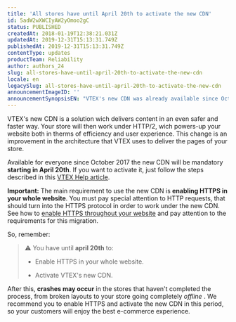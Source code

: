 ```yaml
---
title: 'All stores have until April 20th to activate the new CDN'
id: 5adW2wXWCIyAW2yOmoo2gC
status: PUBLISHED
createdAt: 2018-01-19T12:38:21.031Z
updatedAt: 2019-12-31T15:13:31.749Z
publishedAt: 2019-12-31T15:13:31.749Z
contentType: updates
productTeam: Reliability
author: authors_24
slug: all-stores-have-until-april-20th-to-activate-the-new-cdn
locale: en
legacySlug: all-stores-have-until-april-20th-to-activate-the-new-cdn
announcementImageID: ''
announcementSynopsisEN: "VTEX's new CDN was already available since October 2017, bringing more reliability and better performance."
---
```


VTEX's new CDN is a solution wich delivers content in an even safer and faster way. Your store will then work under HTTP/2, wich powers-up your website both in therms of efficiency and user experience. This change is an improvement in the architecture that VTEX uses to deliver the pages of your store.

Available for everyone since October 2017 the new CDN will be mandatory __starting in April 20th__. If you want to activate it, just follow the steps described in this [VTEX Help article](/en/tutorial/activating-new-vtex-cdn).

__Important:__ The main requirement to use the new CDN is __enabling HTTPS in your whole website__. You must pay special attention to HTTP requests, that should turn into the HTTPS protocol in order to work under the new CDN. See how to [enable HTTPS throughout your website](/en/tutorial/enable-https-throughout-the-site) and pay attention to the requirements for this migration.

So, remember:
>⚠️ You have until **april 20th** to:
>
> 
> - Enable HTTPS in your whole website.
>
> 
> - Activate VTEX's new CDN.

After this, __crashes may occur__ in the stores that haven't completed the process, from broken layouts to your store going completely *offline* . We recommend you to enable HTTPS and activate the new CDN in this period, so your customers will enjoy the best e-commerce experience.
